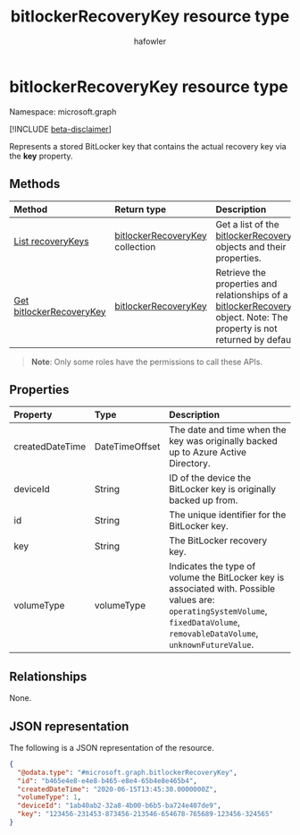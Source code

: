 ﻿---
title: "bitlockerRecoveryKey resource type"
description: "BitLocker recovery key resource"
author: "hafowler"
localization_priority: Normal
ms.prod: "microsoft-identity-platform"
doc_type: resourcePageType
---

# bitlockerRecoveryKey resource type

Namespace: microsoft.graph

[!INCLUDE [beta-disclaimer](../../includes/beta-disclaimer.md)]

Represents a stored BitLocker key that contains the actual recovery key via the **key** property.

## Methods

| Method                                                         | Return type                                                             | Description                                                                                                                                                                |
| :------------------------------------------------------------- | :---------------------------------------------------------------------- | :------------------------------------------------------------------------------------------------------------------------------------------------------------------------- |
| [List recoveryKeys](../api/bitlocker-list-recoverykeys.md)     | [bitlockerRecoveryKey](../resources/bitlockerrecoverykey.md) collection | Get a list of the [bitlockerRecoveryKey](../resources/bitlockerrecoverykey.md) objects and their properties.                                                               |
| [Get bitlockerRecoveryKey](../api/bitlockerrecoverykey-get.md) | [bitlockerRecoveryKey](../resources/bitlockerrecoverykey.md)            | Retrieve the properties and relationships of a [bitlockerRecoveryKey](../resources/bitlockerrecoverykey.md) object. Note: The **key** property is not returned by default. |

> **Note**: Only some roles have the permissions to call these APIs.

## Properties

| Property        | Type           | Description                                                                                                                                                                      |
| :-------------- | :------------- | :------------------------------------------------------------------------------------------------------------------------------------------------------------------------------- |
| createdDateTime | DateTimeOffset | The date and time when the key was originally backed up to Azure Active Directory.                                                                                               |
| deviceId        | String         | ID of the device the BitLocker key is originally backed up from.                                                                                                                 |
| id              | String         | The unique identifier for the BitLocker key.                                                                                                                                     |
| key             | String         | The BitLocker recovery key.                                                                                                                                                      |
| volumeType      | volumeType     | Indicates the type of volume the BitLocker key is associated with. Possible values are: `operatingSystemVolume`, `fixedDataVolume`, `removableDataVolume`, `unknownFutureValue`. |

## Relationships

None.

## JSON representation

The following is a JSON representation of the resource.

<!-- {
  "blockType": "resource",
  "keyProperty": "id",
  "@odata.type": "microsoft.graph.bitlockerRecoveryKey",
  "baseType": "microsoft.graph.entity",
  "openType": false
}
-->

```json
{
  "@odata.type": "#microsoft.graph.bitlockerRecoveryKey",
  "id": "b465e4e8-e4e8-b465-e8e4-65b4e8e465b4",
  "createdDateTime": "2020-06-15T13:45:30.0000000Z",
  "volumeType": 1,
  "deviceId": "1ab40ab2-32a8-4b00-b6b5-ba724e407de9",
  "key": "123456-231453-873456-213546-654678-765689-123456-324565"
}
```
